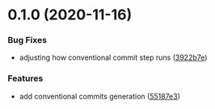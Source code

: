 # 0.1.0 (2020-11-16)


### Bug Fixes

* adjusting how conventional commit step runs ([3922b7e](https://github.com/jwenz723/gocolor/commit/3922b7e5b14c67ade75a02de5f7dd415cb67e296))


### Features

* add conventional commits generation ([55187e3](https://github.com/jwenz723/gocolor/commit/55187e37df0746de58ded1e97ea10bf844ef66d5))



